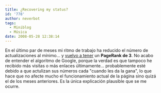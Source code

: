 ```yaml
---
title: ¿Recovering my status?
id: '778'
author: neverbot
tags:
  - Miniblog
  - Música
date: 2008-05-28 12:38:14
---
```


En el último par de meses mi ritmo de trabajo ha reducido el número de actualizaciones al mínimo... y [vuelvo a tener](http://localhost:8000/neverbot/rogamos-una-oracion-por-su-alma/) un **PageRank de 3**. No acabo de entender el algoritmo de Google, porque la verdad es que tampoco he recibido más visitas o más enlaces últimamente... probablemente esté debido a que actulizan sus números cada "cuando les da la gana", lo que hace que no afecte mucho el funcionamiento actual de la página sino quizá el de los meses anteriores. Es la única explicación plausible que se me ocurre.